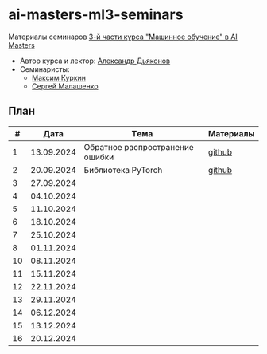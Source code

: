 # ai-masters-ml3-seminars
Материалы семинаров [3-й части курса "Машинное обучение" в AI Masters](https://aimasters.ru/ml3)

* Автор курса и лектор: [Александр Дьяконов](https://github.com/Dyakonov)
* Семинаристы:
  * [Максим Куркин](https://github.com/Fr0do)
  * [Сергей Малашенко](https://github.com/SergeyMalashenko)
  
## План

|#  |Дата       |Tема                                         |Материалы                                                            
|---|-----------|---------------------------------------------|---------------------------------------------------------------------|
|1  |13.09.2024 |Обратное распространение ошибки              |[github](seminars/01_backprop/seminar01_backprop.ipynb          )    |
|2  |20.09.2024 |Библиотека PyTorch                           |[github](seminars/02_pytorch/seminar02_pytorch.ipynb            )    |
|3  |27.09.2024 |                                             |                                                                     |
|4  |04.10.2024 |                                             |                                                                     |
|5  |11.10.2024 |                                             |                                                                     |
|6  |18.10.2024 |                                             |                                                                     |
|7  |25.10.2024 |                                             |                                                                     |
|8  |01.11.2024 |                                             |                                                                     |
|10 |08.11.2024 |                                             |                                                                     |
|11 |15.11.2024 |                                             |                                                                     |
|12 |22.11.2024 |                                             |                                                                     |
|13 |29.11.2024 |                                             |                                                                     |
|14 |06.12.2024 |                                             |                                                                     |
|15 |13.12.2024 |                                             |                                                                     |
|16 |20.12.2024 |                                             |                                                                     |














